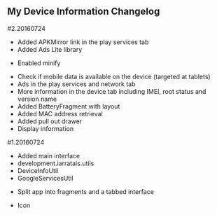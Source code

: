 ## My Device Information Changelog

#2.20160724
+ Added APKMirror link in the play services tab
+ Added Ads Lite library
* Enabled minify
+ Check if mobile data is available on the device (targeted at tablets)
+ Ads in the play services and network tab
+ More information in the device tab including IMEI, root status and version name
+ Added BatteryFragment with layout
+ Added MAC address retrieval
+ Added pull out drawer
+ Display information

#1.20160724
+ Added main interface
+ development.iarratais.utils
+ DeviceInfoUtil
+ GoogleServicesUtil
* Split app into fragments and a tabbed interface
+ Icon